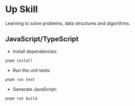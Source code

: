 # Up Skill

Learning to solve problems, data structures and algorithms.

## JavaScript/TypeScript

- Install dependencies:

```bash
pnpm install
```

- Run the unit tests:

```bash
pnpm run test
```

- Generate JavaScript:

```bash
pnpm run build
```
